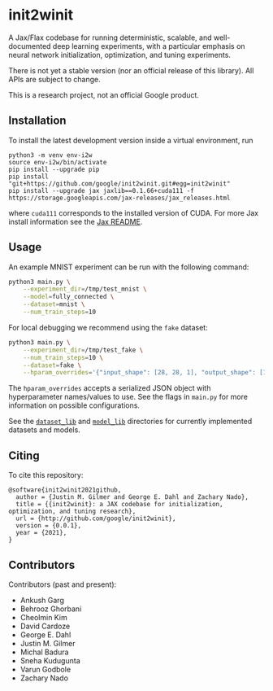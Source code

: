 # init2winit

A Jax/Flax codebase for running deterministic, scalable, and well-documented deep learning experiments, with a particular emphasis on neural network initialization, optimization, and tuning experiments.

There is not yet a stable version (nor an official release of this library).
All APIs are subject to change.

This is a research project, not an official Google product.


## Installation
To install the latest development version inside a virtual environment, run

```
python3 -m venv env-i2w
source env-i2w/bin/activate
pip install --upgrade pip
pip install "git+https://github.com/google/init2winit.git#egg=init2winit"
pip install --upgrade jax jaxlib==0.1.66+cuda111 -f https://storage.googleapis.com/jax-releases/jax_releases.html
```

where `cuda111` corresponds to the installed version of CUDA. For more Jax install information see the [Jax README](https://github.com/google/jax#installation).

## Usage

An example MNIST experiment can be run with the following command:

```sh
python3 main.py \
    --experiment_dir=/tmp/test_mnist \
    --model=fully_connected \
    --dataset=mnist \
    --num_train_steps=10
```

For local debugging we recommend using the `fake` dataset:

```sh
python3 main.py \
    --experiment_dir=/tmp/test_fake \
    --num_train_steps=10 \
    --dataset=fake \
    --hparam_overrides='{"input_shape": [28, 28, 1], "output_shape": [10]}'
```

The `hparam_overrides` accepts a serialized JSON object with hyperparameter names/values to use. See the flags in `main.py` for more information on possible configurations.

See the [`dataset_lib`](https://github.com/google/init2winit/tree/master/init2winit/dataset_lib) and [`model_lib`](https://github.com/google/init2winit/tree/master/init2winit/model_lib) directories for currently implemented datasets and models.


## Citing
To cite this repository:

```
@software{init2winit2021github,
  author = {Justin M. Gilmer and George E. Dahl and Zachary Nado},
  title = {{init2winit}: a JAX codebase for initialization, optimization, and tuning research},
  url = {http://github.com/google/init2winit},
  version = {0.0.1},
  year = {2021},
}
```


## Contributors
Contributors (past and present):

- Ankush Garg
- Behrooz Ghorbani
- Cheolmin Kim
- David Cardoze
- George E. Dahl
- Justin M. Gilmer
- Michal Badura
- Sneha Kudugunta
- Varun Godbole
- Zachary Nado

